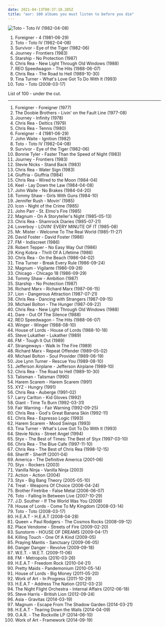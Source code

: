 ```yaml
---
date: 2021-04-13T00:37:18.285Z
title: "aor: 100 albums you must listen to before you die"
---
```

![Toto - Toto IV (1982-04-08)](http://coverartarchive.org/release/c7c6a575-1d22-40d9-a112-bca069207eb6/14497556057-500.jpg "Toto - Toto IV (1982-04-08)")
<ol class="albums">
<li data-cover="http://coverartarchive.org/release/e781d7d3-0687-400c-846e-ec4f77e3ec53/3024479189-500.jpg" data-tags="80s, classic rock, hard rock, rock" role="button">Foreigner - 4 (1981-06-29)</li>
<li data-cover="http://coverartarchive.org/release/c7c6a575-1d22-40d9-a112-bca069207eb6/14497556057-500.jpg" data-tags="80s, classic rock, soft rock" role="button">Toto - Toto IV (1982-04-08)</li>
<li data-cover="https://img.discogs.com/y88qrHBQo7b3p1z2HE4v4_mSLgU=/fit-in/600x597/filters:strip_icc():format(jpeg):mode_rgb():quality(90)/discogs-images/R-412956-1389509573-3536.jpeg.jpg" data-tags="classic rock, hard rock, rock" role="button">Survivor - Eye of the Tiger (1982-06)</li>
<li data-cover="https://img.discogs.com/Ze5ji2MfBZB0g6EQe4GSDfpL9f4=/fit-in/600x595/filters:strip_icc():format(jpeg):mode_rgb():quality(90)/discogs-images/R-1455421-1450631742-4844.jpeg.jpg" data-tags="classic rock, hard rock, 80s" role="button">Journey - Frontiers (1983)</li>
<li data-cover="https://img.discogs.com/li6_jIDYQpWodxZn8rkHyInht7c=/fit-in/600x600/filters:strip_icc():format(jpeg):mode_rgb():quality(90)/discogs-images/R-1239136-1356563111-3834.jpeg.jpg" data-tags="80s, nothings gonna stop us now, beat patrol, set the night to music, babylon" role="button">Starship - No Protection (1987)</li>
<li data-cover="https://img.discogs.com/S3iViJFV1f90nU_Bygin0zHI8lQ=/fit-in/299x300/filters:strip_icc():format(jpeg):mode_rgb():quality(90)/discogs-images/R-10057567-1490879704-3159.jpeg.jpg" data-tags="soft rock, adult contemporary, aor, blues rock" role="button">Chris Rea - New Light Through Old Windows (1988)</li>
<li data-cover="http://coverartarchive.org/release/1dca14ba-4e08-3506-89a8-0dcd2ae3f7a2/14357566966-500.jpg" data-tags="80s, reo speedwagon, classic rock" role="button">REO Speedwagon - The Hits (1988-06-07)</li>
<li data-cover="http://coverartarchive.org/release/4b0bcf5d-9d9e-3835-8f61-63464010b66e/3100610198-500.jpg" data-tags="soft rock, aor, rock, adult contemporary, blues rock, chris rea" role="button">Chris Rea - The Road to Hell (1989-10-30)</li>
<li data-cover="http://coverartarchive.org/release/e4d95059-df27-42bd-ac8f-7c5bf82e6aca/13886547423-500.jpg" data-tags="tina turner" role="button">Tina Turner - What's Love Got To Do With It (1993)</li>
<li data-cover="http://coverartarchive.org/release/45038c35-32de-4256-b41b-c2a20cac826f/13758380977-500.jpg" data-tags="rock" role="button">Toto - Toto (2008-03-17)</li>
</ol>
List of 100 - under the cut.
<!-- more -->

_________________

<ol class="albums">
<li data-cover="http://coverartarchive.org/release/d5ceb9b2-3226-3eb5-91db-b5b1b5a8c673/25420475925-500.jpg" data-tags="classic rock" role="button">
Foreigner - Foreigner (1977)
</li>
<li data-cover="http://coverartarchive.org/release/0ea223b0-fee7-4b3d-8c6f-db11daa8c788/22970084432-500.jpg" data-tags="classic rock, rock, soft rock, southern rock, yacht rock" role="button">
The Doobie Brothers - Livin' on the Fault Line (1977-08)
</li>
<li data-cover="http://coverartarchive.org/release/50b70acd-81fb-39df-9dca-dac32f4971d4/5686740202-500.jpg" data-tags="classic rock, rock" role="button">
Journey - Infinity (1978)
</li>
<li data-cover="http://coverartarchive.org/release/f6d268b3-5fea-417f-ac77-bd9bc4e6eeb7/14078500563-500.jpg" data-tags="soft rock, adult contemporary, aor, blues rock" role="button">
Chris Rea - Deltics (1979)
</li>
<li data-cover="http://coverartarchive.org/release/34072ce8-ef85-4d0a-878b-8ef570438743/5767148525-500.jpg" data-tags="soft rock, adult contemporary, aor, blues rock" role="button">
Chris Rea - Tennis (1980)
</li>
<li data-cover="http://coverartarchive.org/release/e781d7d3-0687-400c-846e-ec4f77e3ec53/3024479189-500.jpg" data-tags="80s, classic rock, hard rock, rock" role="button">
Foreigner - 4 (1981-06-29)
</li>
<li data-cover="https://img.discogs.com/GCphmncS9gTdZzFyFh71ruzvd38=/fit-in/500x507/filters:strip_icc():format(jpeg):mode_rgb():quality(90)/discogs-images/R-1806941-1244577482.jpeg.jpg" data-tags="aor, 80s rock" role="button">
John Waite - Ignition (1982)
</li>
<li data-cover="http://coverartarchive.org/release/c7c6a575-1d22-40d9-a112-bca069207eb6/14497556057-500.jpg" data-tags="80s, classic rock, soft rock" role="button">
Toto - Toto IV (1982-04-08)
</li>
<li data-cover="https://img.discogs.com/y88qrHBQo7b3p1z2HE4v4_mSLgU=/fit-in/600x597/filters:strip_icc():format(jpeg):mode_rgb():quality(90)/discogs-images/R-412956-1389509573-3536.jpeg.jpg" data-tags="classic rock, hard rock, rock" role="button">
Survivor - Eye of the Tiger (1982-06)
</li>
<li data-cover="http://coverartarchive.org/release/7a9017e4-cd8a-4375-803c-52edb9c173ce/23446264259-500.jpg" data-tags="female vocalists, 80s" role="button">
Bonnie Tyler - Faster Than the Speed of Night (1983)
</li>
<li data-cover="https://img.discogs.com/Ze5ji2MfBZB0g6EQe4GSDfpL9f4=/fit-in/600x595/filters:strip_icc():format(jpeg):mode_rgb():quality(90)/discogs-images/R-1455421-1450631742-4844.jpeg.jpg" data-tags="classic rock, hard rock, 80s" role="button">
Journey - Frontiers (1983)
</li>
<li data-cover="http://coverartarchive.org/release/d67f9f62-a876-4af8-9c77-0940a6a06146/27392038245-500.jpg" data-tags="80s, female vocalists, adult contemporary, aor" role="button">
Stevie Nicks - Stand Back (1983)
</li>
<li data-cover="http://coverartarchive.org/release/e058b956-b525-4374-bd4a-8ae830dc603e/7065445512-500.jpg" data-tags="80s" role="button">
Chris Rea - Water Sign (1983)
</li>
<li data-cover="https://img.discogs.com/x0sXuIKzwXgVo6uw4kAR-ROIb-o=/fit-in/380x373/filters:strip_icc():format(jpeg):mode_rgb():quality(90)/discogs-images/R-927168-1173707030.jpeg.jpg" data-tags="rock, 80s, hard rock, aor, melodic rock, glam metal" role="button">
Giuffria - Giuffria (1984)
</li>
<li data-cover="https://img.discogs.com/ox6kfYWILLzdvZPO4JZkVFWfOpY=/fit-in/600x586/filters:strip_icc():format(jpeg):mode_rgb():quality(90)/discogs-images/R-3923142-1511625035-1049.jpeg.jpg" data-tags="soft rock, adult contemporary, aor, blues rock" role="button">
Chris Rea - Wired to the Moon (1984-04)
</li>
<li data-cover="https://img.discogs.com/LVGW1XEBzrByg1xl1k2uorNTleU=/fit-in/400x400/filters:strip_icc():format(jpeg):mode_rgb():quality(90)/discogs-images/R-2173526-1267974914.jpeg.jpg" data-tags="80s, hard rock, hair metal" role="button">
Keel - Lay Down the Law (1984-04-08)
</li>
<li data-cover="http://coverartarchive.org/release/2ac5eeb7-920a-4b76-a5fe-e571bbb06cdc/10717407200-500.jpg" data-tags="80s" role="button">
John Waite - No Brakes (1984-04-20)
</li>
<li data-cover="https://img.discogs.com/F8RuMmciOuAdCvJ8GtktaPCFtvM=/fit-in/600x598/filters:strip_icc():format(jpeg):mode_rgb():quality(90)/discogs-images/R-1118403-1522229086-7670.jpeg.jpg" data-tags="aor, melodic rock" role="button">
Tommy Shaw - Girls With Guns (1984-10)
</li>
<li data-cover="https://img.discogs.com/Lu4v9Z4eMdnjvRIDDRupruyGKE0=/fit-in/451x458/filters:strip_icc():format(jpeg):mode_rgb():quality(90)/discogs-images/R-488085-1122019579.jpg.jpg" data-tags="80s, adult contemporary, diva, aor, italo disco, electronic music, eurodisco, 80er, elektronische musik, pinossa soittimen vieressa" role="button">
Jennifer Rush - Movin' (1985)
</li>
<li data-cover="https://img.discogs.com/vV3KowX2nxr4Q02so1Xy_t-hAzE=/fit-in/600x600/filters:strip_icc():format(jpeg):mode_rgb():quality(90)/discogs-images/R-2163318-1426562849-1813.jpeg.jpg" data-tags="heavy metal, hard rock, hair metal, aor, glam rock, melodic metal, melodic rock" role="button">
Icon - Night of the Crime (1985)
</li>
<li data-cover="http://coverartarchive.org/release/3c547880-d662-4894-a4bd-071458a5f34e/6868825585-500.jpg" data-tags="80s, pop rock, aor, melodic rock" role="button">
John Parr - St. Elmo's Fire (1985)
</li>
<li data-cover="http://coverartarchive.org/release/50665367-db17-4bd4-8988-6fa96a261459/21434247581-500.jpg" data-tags="hard rock" role="button">
Magnum - On A Storyteller's Night (1985-05-13)
</li>
<li data-cover="http://coverartarchive.org/release/c2fa8fd0-c101-39b6-8229-8270fb074126/6193085847-500.jpg" data-tags="soft rock, aor, adult contemporary, blues rock" role="button">
Chris Rea - Shamrock Diaries (1985-07-21)
</li>
<li data-cover="http://coverartarchive.org/release/25ec674b-40eb-4cb6-a5c8-85b717d9208f/10028664111-500.jpg" data-tags="80s" role="button">
Loverboy - LOVIN' EVERY MINUTE OF IT (1985-08)
</li>
<li data-cover="https://img.discogs.com/ucpnVc6WY4qlWIzByeRHsxeMr7A=/fit-in/600x600/filters:strip_icc():format(jpeg):mode_rgb():quality(90)/discogs-images/R-393650-1542891507-7260.jpeg.jpg" data-tags="80s" role="button">
Mr. Mister - Welcome To The Real World (1985-11-27)
</li>
<li data-cover="http://coverartarchive.org/release/ddca2d68-47e2-4235-9ecc-45f7348b20a3/13758489426-500.jpg" data-tags="80s, adult contemporary, songwriter, aor, composer, west coast, david foster, back in the day fav albums" role="button">
David Foster - David Foster (1986)
</li>
<li data-cover="https://img.discogs.com/hrynvbJ3c1dk6oP66uL2kFltb4c=/fit-in/300x226/filters:strip_icc():format(jpeg):mode_rgb():quality(90)/discogs-images/R-11807527-1523751577-6463.jpeg.jpg" data-tags="aor" role="button">
FM - Indiscreet (1986)
</li>
<li data-cover="https://img.discogs.com/pwlZu5v7cHkVCQuzHiAyILnAKuM=/fit-in/533x516/filters:strip_icc():format(jpeg):mode_rgb():quality(90)/discogs-images/R-610093-1138899691.jpeg.jpg" data-tags="classic rock, 80s, aor, great songs" role="button">
Robert Tepper - No Easy Way Out (1986)
</li>
<li data-cover="https://img.discogs.com/70lzbt4s2Zqo386vA_EqUgCdfDQ=/fit-in/600x605/filters:strip_icc():format(jpeg):mode_rgb():quality(90)/discogs-images/R-3692099-1340674621-4666.jpeg.jpg" data-tags="aor, glam metal, king kobra, thrill of a lifetime, woodpile" role="button">
King Kobra - Thrill Of A Lifetime (1986)
</li>
<li data-cover="http://coverartarchive.org/release/b5df207c-87eb-383b-9e19-7db601e4a44c/3479880167-500.jpg" data-tags="soft rock, aor, adult contemporary, blues rock" role="button">
Chris Rea - On the Beach (1986-04-02)
</li>
<li data-cover="http://coverartarchive.org/release/52125f2b-6413-4abb-bfe3-212e7c248383/3198056650-500.jpg" data-tags="80s" role="button">
Tina Turner - Break Every Rule (1986-09-24)
</li>
<li data-cover="http://coverartarchive.org/release/2da97b22-f71a-39e3-877f-5429438cf458/7357204456-500.jpg" data-tags="hard rock" role="button">
Magnum - Vigilante (1986-09-26)
</li>
<li data-cover="https://img.discogs.com/IxyplBkTmjLylzdCSmRhMWM8JNI=/fit-in/600x600/filters:strip_icc():format(jpeg):mode_rgb():quality(90)/discogs-images/R-7720117-1447423717-9946.jpeg.jpg" data-tags="80s, pop rock, adult contemporary, aor, my favourite album" role="button">
Chicago - Chicago 18 (1986-09-29)
</li>
<li data-cover="http://coverartarchive.org/release/8b056cba-2e63-4a01-b107-8abcb97ce42c/20515229789-500.jpg" data-tags="aor, melodic rock" role="button">
Tommy Shaw - Ambition (1987)
</li>
<li data-cover="https://img.discogs.com/li6_jIDYQpWodxZn8rkHyInht7c=/fit-in/600x600/filters:strip_icc():format(jpeg):mode_rgb():quality(90)/discogs-images/R-1239136-1356563111-3834.jpeg.jpg" data-tags="80s, nothings gonna stop us now, beat patrol, set the night to music, babylon" role="button">
Starship - No Protection (1987)
</li>
<li data-cover="https://img.discogs.com/q-egR2p92mvjHZpRILKJqXJZkEU=/fit-in/600x450/filters:strip_icc():format(jpeg):mode_rgb():quality(90)/discogs-images/R-12277460-1566069557-3133.jpeg.jpg" data-tags="soul, 80s, soft rock, adult contemporary, aor, 80s-90s pop, my fav songs, richard marx" role="button">
Richard Marx - Richard Marx (1987-06-15)
</li>
<li data-cover="https://img.discogs.com/yX2iIY-AIBknL4oZ0K7WRsgU8OI=/fit-in/600x592/filters:strip_icc():format(jpeg):mode_rgb():quality(90)/discogs-images/R-2227790-1430557940-6513.jpeg.jpg" data-tags="hard rock, hair metal, aor, wants, glam metal" role="button">
Lion - Dangerous Attraction (1987-07-21)
</li>
<li data-cover="http://coverartarchive.org/release/532539a2-d882-4511-a458-8c25a63ca3f3/12684262889-500.jpg" data-tags="soft rock, aor, adult contemporary, blues rock" role="button">
Chris Rea - Dancing with Strangers (1987-09-15)
</li>
<li data-cover="http://coverartarchive.org/release/8c840a01-b87d-482a-91c5-6cbf2ffb495c/11409282738-500.jpg" data-tags="aor, michael bolton" role="button">
Michael Bolton - The Hunger (1987-09-22)
</li>
<li data-cover="https://img.discogs.com/S3iViJFV1f90nU_Bygin0zHI8lQ=/fit-in/299x300/filters:strip_icc():format(jpeg):mode_rgb():quality(90)/discogs-images/R-10057567-1490879704-3159.jpeg.jpg" data-tags="soft rock, adult contemporary, aor, blues rock" role="button">
Chris Rea - New Light Through Old Windows (1988)
</li>
<li data-cover="http://coverartarchive.org/release/5803950a-ad86-3ad0-b5a9-336b8ce78399/10071436622-500.jpg" data-tags="aor, steelheart" role="button">
Dare - Out Of The Silence (1988)
</li>
<li data-cover="http://coverartarchive.org/release/1dca14ba-4e08-3506-89a8-0dcd2ae3f7a2/14357566966-500.jpg" data-tags="80s, reo speedwagon, classic rock" role="button">
REO Speedwagon - The Hits (1988-06-07)
</li>
<li data-cover="http://coverartarchive.org/release/c739cba6-9dc7-4ef6-bcc0-47cf9d68cf08/13723459826-500.jpg" data-tags="hard rock" role="button">
Winger - Winger (1988-08-10)
</li>
<li data-cover="https://img.discogs.com/L74r4HJ60cw1SJk3MXLORfYgdUY=/fit-in/600x600/filters:strip_icc():format(jpeg):mode_rgb():quality(90)/discogs-images/R-2111765-1328172385.jpeg.jpg" data-tags="hard rock, glam metal" role="button">
House of Lords - House of Lords (1988-10-18)
</li>
<li data-cover="http://coverartarchive.org/release/b32e4eec-1cc6-461d-8ba4-bc9faa148329/20475850310-500.jpg" data-tags="hard rock, aor, transym, aufnehmen, musicalmessradio" role="button">
Steve Lukather - Lukather (1989)
</li>
<li data-cover="http://coverartarchive.org/release/a6995517-1cdc-3dc3-b1bc-484b5bfaf675/6644759095-500.jpg" data-tags="aor" role="button">
FM - Tough It Out (1989)
</li>
<li data-cover="https://img.discogs.com/GZJVpHF4poPyBKTmHI7djti5Brc=/fit-in/600x597/filters:strip_icc():format(jpeg):mode_rgb():quality(90)/discogs-images/R-2746319-1412776970-5498.jpeg.jpg" data-tags="aor, melodic hard rock" role="button">
Strangeways - Walk In The Fire (1989)
</li>
<li data-cover="https://img.discogs.com/Y9Q2t4U5jwPJRmfmVXG1WL_7s50=/fit-in/600x602/filters:strip_icc():format(jpeg):mode_rgb():quality(90)/discogs-images/R-830792-1193871077.jpeg.jpg" data-tags="80s" role="button">
Richard Marx - Repeat Offender (1989-05-02)
</li>
<li data-cover="http://coverartarchive.org/release/6b22a882-6469-4cde-be12-47352a1ad8c8/11409302751-500.jpg" data-tags="michael bolton" role="button">
Michael Bolton - Soul Provider (1989-06-19)
</li>
<li data-cover="https://img.discogs.com/8MxX6c3jd3LpZn76P-eDe2fmCrE=/fit-in/600x598/filters:strip_icc():format(jpeg):mode_rgb():quality(90)/discogs-images/R-2123033-1280061129.jpeg.jpg" data-tags="hard rock, aor" role="button">
Joe Lynn Turner - Rescue You (1989-08-10)
</li>
<li data-cover="https://img.discogs.com/YbMohjRHQvZz6Q2CnY5-jYk3wAs=/fit-in/600x585/filters:strip_icc():format(jpeg):mode_rgb():quality(90)/discogs-images/R-2034421-1316139882.jpeg.jpg" data-tags="80s, pop rock, aor, melodic rock, jefferson airplane, dako vinyl collection, j airplane" role="button">
Jefferson Airplane - Jefferson Airplane (1989-10)
</li>
<li data-cover="http://coverartarchive.org/release/4b0bcf5d-9d9e-3835-8f61-63464010b66e/3100610198-500.jpg" data-tags="soft rock, aor, rock, adult contemporary, blues rock, chris rea" role="button">
Chris Rea - The Road to Hell (1989-10-30)
</li>
<li data-cover="https://img.discogs.com/QoLun5MCRPk_7KlO9EB5A_VVu8E=/fit-in/268x266/filters:strip_icc():format(jpeg):mode_rgb():quality(90)/discogs-images/R-12373598-1533955983-1533.jpeg.jpg" data-tags="hard rock" role="button">
Talisman - Talisman (1990)
</li>
<li data-cover="https://img.discogs.com/qAbeSAJm5ONJ7_ZfAIlzRzdBxiA=/fit-in/500x500/filters:strip_icc():format(jpeg):mode_rgb():quality(90)/discogs-images/R-4499111-1367804146-4295.jpeg.jpg" data-tags="aor" role="button">
Harem Scarem - Harem Scarem (1991)
</li>
<li data-cover="http://coverartarchive.org/release/1cd84349-9db1-42e2-97d3-f4b16a51be5f/24622595432-500.jpg" data-tags="hard rock" role="button">
XYZ - Hungry (1991)
</li>
<li data-cover="https://img.discogs.com/dTZjgdbyZ8iOLQOFoy_2o0gEIqU=/fit-in/480x480/filters:strip_icc():format(jpeg):mode_rgb():quality(90)/discogs-images/R-827610-1163238449.jpeg.jpg" data-tags="blues rock, soft rock, aor, adult contemporary, 90s" role="button">
Chris Rea - Auberge (1991-02)
</li>
<li data-cover="http://coverartarchive.org/release/227ac88a-93e7-4582-aa81-45665b0d6213/15818439302-500.jpg" data-tags="guitar, jazz guitar, smooth jazz" role="button">
Larry Carlton - Kid Gloves (1992)
</li>
<li data-cover="http://coverartarchive.org/release/0aacc19b-edb8-4713-98f1-757246d06e3c/10070932545-500.jpg" data-tags="hard rock" role="button">
Giant - Time To Burn (1992-03-31)
</li>
<li data-cover="https://img.discogs.com/e8-xSs8w3TR9n-HCd2I1jdtjyuM=/fit-in/600x600/filters:strip_icc():format(jpeg):mode_rgb():quality(90)/discogs-images/R-2741630-1609257554-2952.jpeg.jpg" data-tags="aor" role="button">
Fair Warning - Fair Warning (1992-09-25)
</li>
<li data-cover="http://coverartarchive.org/release/8bf23fbc-43e7-4bb7-a7d4-2b713fd16790/15067590439-500.jpg" data-tags="soft rock, adult contemporary, aor, blues rock" role="button">
Chris Rea - God's Great Banana Skin (1992-11)
</li>
<li data-cover="http://coverartarchive.org/release/55040501-808e-327c-9932-58cc7d9ed0e2/15457110038-500.jpg" data-tags="blues rock, soft rock, aor, adult contemporary" role="button">
Chris Rea - Espresso Logic (1993)
</li>
<li data-cover="https://img.discogs.com/sHDFULmPlgH1YWCzgHD69t15ek4=/fit-in/600x600/filters:strip_icc():format(jpeg):mode_rgb():quality(90)/discogs-images/R-4078896-1468315807-4970.jpeg.jpg" data-tags="hard rock" role="button">
Harem Scarem - Mood Swings (1993)
</li>
<li data-cover="http://coverartarchive.org/release/e4d95059-df27-42bd-ac8f-7c5bf82e6aca/13886547423-500.jpg" data-tags="tina turner" role="button">
Tina Turner - What's Love Got To Do With It (1993)
</li>
<li data-cover="https://img.discogs.com/ONnAPgCxtu_01yoTCF2aOqOWkYg=/fit-in/600x523/filters:strip_icc():format(jpeg):mode_rgb():quality(90)/discogs-images/R-1927329-1596240132-8499.jpeg.jpg" data-tags="rock, my whole damn collection" role="button">
Stevie Nicks - Street Angel (1994)
</li>
<li data-cover="https://img.discogs.com/gqkq6-VADSNTbiOnTquI8XYgqe4=/fit-in/600x559/filters:strip_icc():format(jpeg):mode_rgb():quality(90)/discogs-images/R-1054880-1269225357.jpeg.jpg" data-tags="classic rock, progressive rock, aor, melodic rock, pomp rock" role="button">
Styx - The Best of Times: The Best of Styx (1997-03-10)
</li>
<li data-cover="http://coverartarchive.org/release/dadaa31a-f0d4-45ab-9adb-cf2728cec670/28223069464-500.jpg" data-tags="classic rock, 90s" role="button">
Chris Rea - The Blue Cafe (1997-11-10)
</li>
<li data-cover="https://img.discogs.com/EojbgTQjh59mQVDl2wvOHUZ0Q5Y=/fit-in/600x595/filters:strip_icc():format(jpeg):mode_rgb():quality(90)/discogs-images/R-7218691-1589987265-7796.jpeg.jpg" data-tags="soft rock, blues rock, adult contemporary, aor, chris rea" role="button">
Chris Rea - The Best of Chris Rea (1998-12-15)
</li>
<li data-cover="https://img.discogs.com/KPA7OyztOQvwE66FD5WCCjxGCmU=/fit-in/500x500/filters:strip_icc():format(jpeg):mode_rgb():quality(90)/discogs-images/R-874922-1168022578.jpeg.jpg" data-tags="rock" role="button">
Sheriff - Sheriff (2001-04)
</li>
<li data-cover="https://img.discogs.com/0LzDweq3q8JBsBQAPyCPS8mKaxA=/fit-in/600x584/filters:strip_icc():format(jpeg):mode_rgb():quality(90)/discogs-images/R-2358551-1339583166-2889.jpeg.jpg" data-tags="soundtrack, rock, classic, 70s, 80s, usa, soft rock, american, aor, legends" role="button">
America - The Definitive America (2001-06)
</li>
<li data-cover="https://img.discogs.com/DY4ya3EeCzkeGj2pdCQBEJNFPl8=/fit-in/400x400/filters:strip_icc():format(jpeg):mode_rgb():quality(90)/discogs-images/R-2134173-1265884649.jpeg.jpg" data-tags="aor, melodic rock, pomp rock" role="button">
Styx - Rockers (2003)
</li>
<li data-cover="https://img.discogs.com/nGaoyp7YYuARqySX54GrfK4bJuk=/fit-in/524x458/filters:strip_icc():format(jpeg):mode_rgb():quality(90)/discogs-images/R-2249122-1272279302.jpeg.jpg" data-tags="hard rock, girl band" role="button">
Vanilla Ninja - Vanilla Ninja (2003)
</li>
<li data-cover="https://img.discogs.com/DsYUsLo54L11gCN7M74P4T7vDXo=/fit-in/600x600/filters:strip_icc():format(jpeg):mode_rgb():quality(90)/discogs-images/R-3278037-1323614504.jpeg.jpg" data-tags="progressive rock, punk rock, aor, street punk" role="button">
Action - Action (2004)
</li>
<li data-cover="http://coverartarchive.org/release/3059f147-4349-49fb-afda-8509278ed439/15337838422-500.jpg" data-tags="rock, hard rock, progressive rock" role="button">
Styx - Big Bang Theory (2005-05-10)
</li>
<li data-cover="https://img.discogs.com/w0OtiMGt94RF5NB4OrVGrKrtaUI=/fit-in/570x564/filters:strip_icc():format(jpeg):mode_rgb():quality(90)/discogs-images/R-1540606-1227082933.jpeg.jpg" data-tags="aor, melodic rock, melodic hard rock, 80s hard rock, wer des it mag der liagt" role="button">
Treat - Weapons Of Choice (2006-04-24)
</li>
<li data-cover="http://coverartarchive.org/release/749b715b-0122-4879-a204-f301adad180e/7215608191-500.jpg" data-tags="rock, hard rock" role="button">
Brother Firetribe - False Metal (2006-06-07)
</li>
<li data-cover="https://img.discogs.com/IoeKydUKWZw0GWfPy784Gt-B1SM=/fit-in/600x919/filters:strip_icc():format(jpeg):mode_rgb():quality(90)/discogs-images/R-10204274-1543652378-4585.jpeg.jpg" data-tags="rock, aor" role="button">
Toto - Falling In Between Live (2007-10-29)
</li>
<li data-cover="https://via.placeholder.com/450" data-tags="aor, melodic rock" role="button">
J.D. Souther - If The World Was You (2008)
</li>
<li data-cover="http://coverartarchive.org/release/0c8dab0f-ed90-438d-afb4-fd2e0c62f62f/28526714222-500.jpg" data-tags="hard rock, aor" role="button">
House of Lords - Come To My Kingdom (2008-03-14)
</li>
<li data-cover="http://coverartarchive.org/release/45038c35-32de-4256-b41b-c2a20cac826f/13758380977-500.jpg" data-tags="rock" role="button">
Toto - Toto (2008-03-17)
</li>
<li data-cover="http://coverartarchive.org/release/705e0ae0-897a-472c-9e22-b64f0175477c/14997479311-500.jpg" data-tags="classic rock, rock, hard rock" role="button">
H.E.A.T - H.E.A.T (2008-04-28)
</li>
<li data-cover="https://img.discogs.com/hkhuuoh3xz97gk70ut0cMIsN33M=/fit-in/346x336/filters:strip_icc():format(jpeg):mode_rgb():quality(90)/discogs-images/R-2820324-1302514233.jpeg.jpg" data-tags="rock, hard rock" role="button">
Queen + Paul Rodgers - The Cosmos Rocks (2008-09-12)
</li>
<li data-cover="http://coverartarchive.org/release/e0a94077-8724-4baf-bea4-3cd3f9d38fc9/1290168680-500.jpg" data-tags="hard rock, aor" role="button">
Place Vendome - Streets of Fire (2009-02-20)
</li>
<li data-cover="https://img.discogs.com/QiEzzLZEnToAMS3vb8bBFYJXoQw=/fit-in/250x257/filters:strip_icc():format(jpeg):mode_rgb():quality(90)/discogs-images/R-104733-001.jpg.jpg" data-tags="aor, 2009 best album" role="button">
Sunstorm - HOUSE OF DREAMS (2009-04-17)
</li>
<li data-cover="http://coverartarchive.org/release/76c70243-7819-4171-8b7a-3891cb11923c/16339741660-500.jpg" data-tags="aor, power metal, melodic hard rock, progressive power metal" role="button">
Killing Touch - One Of A Kind (2009-05)
</li>
<li data-cover="https://img.discogs.com/FKgSSe-h23aVyinAReErLiXCKaI=/fit-in/497x490/filters:strip_icc():format(jpeg):mode_rgb():quality(90)/discogs-images/R-8727756-1467474714-2011.jpeg.jpg" data-tags="classic rock, aor, melodic metal, nwobhm, superb" role="button">
Praying Mantis - Sanctuary (2009-06-05)
</li>
<li data-cover="https://img.discogs.com/05GNtFlg6OabMon3dfFrBqsFENA=/fit-in/500x500/filters:strip_icc():format(jpeg):mode_rgb():quality(90)/discogs-images/R-4523955-1367325021-2863.jpeg.jpg" data-tags="hard rock, hair metal" role="button">
Danger Danger - Revolve (2009-09-18)
</li>
<li data-cover="http://coverartarchive.org/release/6b8f70c9-8b35-4780-b6bc-bc5d0a0219df/10071450343-500.jpg" data-tags="hard rock, aor" role="button">
W.E.T. - W.E.T. (2009-11-06)
</li>
<li data-cover="https://img.discogs.com/AavM7SOe53d96gfm6UcLTN_OeYg=/fit-in/600x600/filters:strip_icc():format(jpeg):mode_rgb():quality(90)/discogs-images/R-2202329-1522066180-1402.png.jpg" data-tags="pop rock, aor, ballads" role="button">
FM - Metropolis (2010-03-26)
</li>
<li data-cover="https://img.discogs.com/CfwphmSY4YrzcrChPaOkxtZtzO8=/fit-in/600x600/filters:strip_icc():format(jpeg):mode_rgb():quality(90)/discogs-images/R-6866746-1428316725-2354.jpeg.jpg" data-tags="hard rock" role="button">
H.E.A.T - Freedom Rock (2010-04-21)
</li>
<li data-cover="http://coverartarchive.org/release/ab6e606a-6223-4507-9734-d7cb8a932561/10070743997-500.jpg" data-tags="hard rock, heavy metal" role="button">
Pretty Maids - Pandemonium (2010-05-14)
</li>
<li data-cover="http://coverartarchive.org/release/8c274ea6-6630-42a6-bdca-3ae126e2d2be/20691811057-500.jpg" data-tags="aor" role="button">
House of Lords - Big Money (2011-05-20)
</li>
<li data-cover="http://coverartarchive.org/release/e3b92a7e-755d-4015-8f38-80e2e2c48970/9438831957-500.jpg" data-tags="rock, swedish, aor, melodic rock" role="button">
Work of Art - In Progress (2011-10-29)
</li>
<li data-cover="http://coverartarchive.org/release/2e8e7581-9b17-4e87-8c8e-2b7689333a79/14997472905-500.jpg" data-tags="metal, hard rock, pop rock, aor, glam rock, melodic rock" role="button">
H.E.A.T - Address The Nation (2012-03-23)
</li>
<li data-cover="http://coverartarchive.org/release/b8e4152b-f4d4-4b7d-b565-64bc8f39ed72/22430306197-500.jpg" data-tags="hard rock" role="button">
The Night Flight Orchestra - Internal Affairs (2012-06-18)
</li>
<li data-cover="http://coverartarchive.org/release/afbd2371-ce25-4643-b4de-32764c6ef172/14080377009-500.jpg" data-tags="soft rock, aor" role="button">
Steve Harris - British Lion (2012-09-24)
</li>
<li data-cover="http://coverartarchive.org/release/19ac2848-758e-4bce-a968-d995da70eb94/6852299218-500.jpg" data-tags="rock, progressive rock" role="button">
Asia - Gravitas (2014-03-19)
</li>
<li data-cover="https://img.discogs.com/cumb_nwGrJVHLiL0Fl3uhs-VE1I=/fit-in/600x600/filters:strip_icc():format(jpeg):mode_rgb():quality(90)/discogs-images/R-6888152-1531933446-1845.jpeg.jpg" data-tags="hard rock, aor, melodic metal, melodic rock, melodic hard rock" role="button">
Magnum - Escape From The Shadow Garden (2014-03-21)
</li>
<li data-cover="http://coverartarchive.org/release/d5e9cff4-e68e-4b08-8bf2-1ee474458784/7612308394-500.jpg" data-tags="hard rock, aor" role="button">
H.E.A.T - Tearing Down the Walls (2014-04-09)
</li>
<li data-cover="http://coverartarchive.org/release/be9d45de-13be-49c2-8a0b-4c38db1436db/7143044705-500.jpg" data-tags="pop, rock, aor, poprock, adult" role="button">
O.A.R. - The Rockville LP (2014-06-10)
</li>
<li data-cover="https://img.discogs.com/i9HBUg1se6pI9btiVCNB5OPy7SE=/fit-in/600x600/filters:strip_icc():format(jpeg):mode_rgb():quality(90)/discogs-images/R-6124369-1527814837-6910.jpeg.jpg" data-tags="aor" role="button">
Work of Art - Framework (2014-09-19)
</li>
</ol>